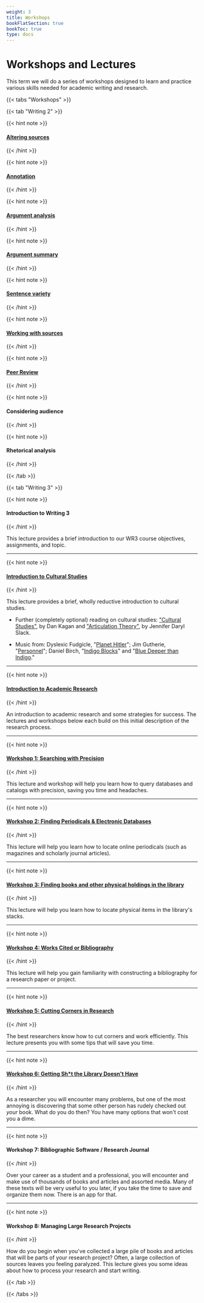 ```yaml
---
weight: 3
title: Workshops
bookFlatSection: true
bookToc: true
type: docs
---
```


# Workshops and Lectures

This term we will do a series of workshops designed to learn and practice various skills needed for academic writing and research. 


{{< tabs "Workshops" >}}

{{< tab "Writing 2" >}} 

{{< hint note >}} 
#### [Altering sources](/courses/workshops/altering-sources)
{{< /hint >}} 

{{< hint note >}} 
####  [Annotation](/courses/workshops/annotation) 
{{< /hint >}} 

{{< hint note >}} 
####  [Argument analysis](/courses/workshops/argument-analysis) 
{{< /hint >}} 

{{< hint note >}} 
####  [Argument summary](/courses/workshops/argument-summary) 
{{< /hint >}} 

{{< hint note >}} 
####  [Sentence variety](/courses/workshops/sentence-variety)
{{< /hint >}} 

{{< hint note >}} 
####  [Working with sources](/courses/workshops/working-sources)
{{< /hint >}} 

{{< hint note >}} 
####  [Peer Review](/courses/workshops/peer-review)
{{< /hint >}} 

{{< hint note >}} 
####  Considering audience
{{< /hint >}} 

{{< hint note >}} 
####  Rhetorical analysis 
{{< /hint >}} 


 {{< /tab >}}


{{< tab "Writing 3" >}} 

{{< hint note >}} 
####  <i class="fas fa-video"></i>  **Introduction to Writing 3**
{{< /hint >}} 

This lecture provides a brief introduction to our WR3 course objectives, assignments, and topic.


---

{{< hint note >}} 
####  <i class="fas fa-microphone-alt"></i>  [**Introduction to Cultural Studies**](https://drive.google.com/file/d/1ySXGHf4Qgqki0BVb-L7fJMgeJDyEnPxi/view?usp=sharing)

{{< /hint >}}

This lecture provides a brief, wholly reductive introduction to cultural studies.

- Further (completely optional) reading on cultural studies: <i class="fa fa-download"></i></i> ["Cultural Studies"](https://onlinelibrary-wiley-com.dartmouth.idm.oclc.org/share/YUNNR7IREVKNIMWIGVT8?target=10.1002/9781118766804.wbiect225), by Dan Kagan and <i class="fa fa-download"></i></i> ["Articulation Theory"](https://onlinelibrary-wiley-com.dartmouth.idm.oclc.org/share/G5R4EMRCTMF8WU5EFPYT?target=10.1002/9781118766804.wbiect177), by Jennifer Daryl Slack.

- Music from: [<i class="fas fa-music"></i>]() Dyslexic Fudgicle, "[Planet Hitler](https://freemusicarchive.org/music/Dyslexic_Fudgicle/Impossible_Doors/Dyslexic_Fudgicle_-_Impossible_Doors_-_05_Planet_Hitler)"; [<i class="fas fa-music"></i>]() Jim Gutherie, "[Personnel](https://jimguthrie.bandcamp.com/track/personnel)"; [<i class="fas fa-music"></i>]() Daniel Birch, "[Indigo Blocks](https://freemusicarchive.org/music/Daniel_Birch/indigo/daniel-birch-indigo-blocks)" and "[Blue Deeper than Indigo](https://freemusicarchive.org/music/Daniel_Birch/indigo/daniel-birch-blue-deeper-than-indigo)." 
 
---

{{< hint note >}} 
#### <i class="fas fa-file"></i>  [**Introduction to Academic Research**](/courses/workshops/academic-research-intro) 
{{< /hint >}} 
  
An introduction to academic research and some strategies for success. The lectures and workshops below each build on this initial description of the research process.
    
---

{{< hint note >}} 
####  <i class="fas fa-wrench"></i>  [**Workshop 1: Searching with Precision**](/courses/workshops/search-with-precision/)
{{< /hint >}} 

This lecture and workshop will help you learn how to query databases and catalogs with precision, saving you time and headaches. 

---

{{< hint note >}} 
####  <i class="fas fa-wrench"></i>    [**Workshop 2: Finding Periodicals & Electronic Databases**](/courses/workshops/find-periodicals)
{{< /hint >}} 

This lecture will help you learn how to locate online periodicals (such as magazines and scholarly journal articles).


---

{{< hint note >}} 
####  <i class="fas fa-wrench"></i>   [**Workshop 3: Finding books and other physical holdings in the library**](/courses/workshops/locate-books)
{{< /hint >}} 

This lecture will help you learn how to locate physical items in the library's stacks.


---

{{< hint note >}} 
####  <i class="fas fa-wrench"></i>  [**Workshop 4: Works Cited or Bibliography**](/courses/workshops/bibliography/)
{{< /hint >}} 

This lecture will help you gain familiarity with constructing a bibliography for a research paper or project.


---

{{< hint note >}} 
####  <i class="fas fa-wrench"></i>   [**Workshop 5: Cutting Corners in Research** ](/courses/workshops/cutting-corners/)
{{< /hint >}} 

The best researchers know how to cut corners and work efficiently. This lecture presents you with some tips that will save you time.

---

{{< hint note >}} 
#### <i class="fas fa-wrench"></i> [**Workshop 6: Getting Sh*t the Library Doesn't Have**](/courses/workshops/inter-library-loan)
{{< /hint >}} 


As a researcher you will encounter many problems, but one of the most annoying is discovering that some other person has rudely checked out *your* book. What do you do then? You have many options that won't cost you a dime.

---

{{< hint note >}} 
####  <i class="fas fa-wrench"></i>  **Workshop 7: Bibliographic Software / Research Journal**
{{< /hint >}} 

Over your career as a student and a professional, you will encounter and make use of thousands of books and articles and assorted media. Many of these texts will be very useful to you later, if you take the time to save and organize them now. There is an app for that. 


---

{{< hint note >}} 
####  <i class="fas fa-wrench"></i>   **Workshop 8: Managing Large Research Projects**
{{< /hint >}} 

How do you begin when you've collected a large pile of books and articles that will be parts of your research project? Often, a large collection of sources leaves you feeling paralyzed. This lecture gives you some ideas about how to process your research and start writing.


{{< /tab >}}


{{< /tabs >}}





